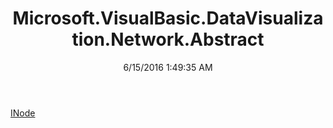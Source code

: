 ﻿---
title: Microsoft.VisualBasic.DataVisualization.Network.Abstract
date: 6/15/2016 1:49:35 AM
---

[INode](T-Microsoft.VisualBasic.DataVisualization.Network.Abstract.INode.html)
